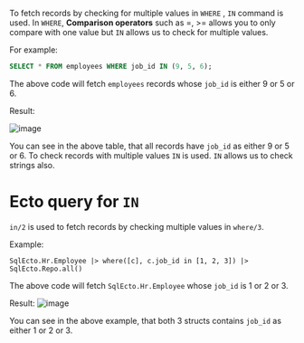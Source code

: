 To fetch records by checking for multiple values in `WHERE` , `IN` command is used.
In `WHERE`, **Comparison operators** such as =, >= allows you to only compare with one value but `IN` allows us to check for multiple values.

For example:

``` SQL
SELECT * FROM employees WHERE job_id IN (9, 5, 6);
```

The above code will fetch `employees` records whose `job_id` is either 9 or 5 or 6.

Result:

![image](https://github.com/sangeethailango/SQL-Ecto-writings/assets/78719077/30ba7a0d-2333-4d3f-b231-60e24b2ce122)

You can see in the above table, that all records have `job_id` as either 9 or 5 or 6. To check records with multiple values `IN` is used. `IN` allows us to check strings also.

# Ecto query for `IN`

`in/2` is used to fetch records by checking multiple values in `where/3`.

Example:

``` Ecto
SqlEcto.Hr.Employee |> where([c], c.job_id in [1, 2, 3]) |> SqlEcto.Repo.all()
```

The above code will fetch `SqlEcto.Hr.Employee` whose `job_id` is 1 or 2 or 3.

Result:
![image](https://github.com/sangeethailango/SQL-Ecto-writings/assets/78719077/6cceab3d-a88b-4112-bdde-44c7dd1cebec)

You can see in the above example, that both 3 structs contains `job_id` as either 1 or 2 or 3.
